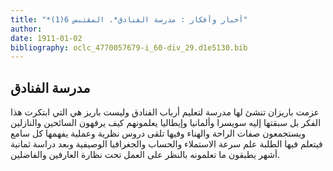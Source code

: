 ```yaml
---
title: "*أخبار وأفكار : مدرسة الفنادق*. المقتبس 6(1)"
author: 
date: 1911-01-02
bibliography: oclc_4770057679-i_60-div_29.d1e5130.bib
---
```




##  مدرسة الفنادق 


  عزمت باريزان تنشئ لها مدرسة لتعليم أرباب الفنادق وليست باريز هي التي ابتكرت هذا الفكر بل سبقتها إليه سويسرا وألمانيا وإيطاليا يعلمونهم كيف يرفهون السائحين والنازلين ويستجمعون صفات الراحة والهناء وفيها تلقى دروس نظرية وعملية يفهمها كل سامع فيتعلم فيها الطلبة علم سرعة الاستملاء والحساب والجغرافيا الوصيفية وبعد دراسة  ثمانية  أشهر يطبقون ما تعلمونه بالنظر على العمل تحت نظارة العارفين والفاضلين. 
